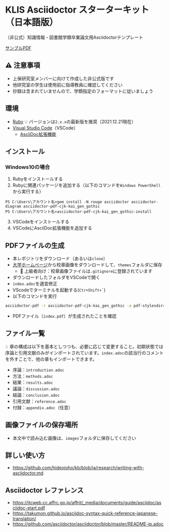 # KLIS Asciidoctor スターターキット（日本語版）

（非公式）知識情報・図書館学類卒業論文用Asciidoctorテンプレート

[サンプルPDF](index.pdf)

## :warning: 注意事項
- 上保研究室メンバーに向けて作成した非公式版です
- 他研究室の学生は使用前に指導教員に確認してください
- 抄録は含まれていませんので、学類指定のフォーマットに従いましょう

## 環境

- [Ruby](https://rubyinstaller.org/) :bulb: バージョンは`2.x.x`の最新版を推奨（2021.12.21現在）
- [Visual Studio Code](https://azure.microsoft.com/ja-jp/products/visual-studio-code/)（VSCode）
    - [AsciiDoc拡張機能](https://marketplace.visualstudio.com/items?itemName=asciidoctor.asciidoctor-vscode)


## インストール

### Windows10の場合

1. Rubyをインストールする
2. Rubyに関連パッケージを追加する（以下のコマンドを`Windows PowerShell`から実行する）
```
PS C:\Users\アカウント名>gem install -N rouge asciidoctor asciidoctor-diagram asciidoctor-pdf-cjk-kai_gen_gothic 
PS C:\Users\アカウント名>asciidoctor-pdf-cjk-kai_gen_gothic-install
```
3. VSCodeをインストールする
4. VSCodeにAsciiDoc拡張機能を追加する

## PDFファイルの生成

- 本レポジトリをダウンロード（あるいは`clone`）
- [大学ホームページ](https://www.tsukuba.ac.jp/about/outline-logomark/)から校章画像をダウンロードして、`themes`フォルダに保存
    - :muscle: 上級者向け：校章画像ファイルは`.gitignore`に登録されています
- ダウンロードしたフォルダをVSCodeで開く
- `index.adoc`を適宜修正
- VScodeでターミナルを起動する(`` Ctr+Shift+` ``)
- 以下のコマンドを実行
```bash
asciidoctor-pdf -r asciidoctor-pdf-cjk-kai_gen_gothic -a pdf-stylesdir=themes -a pdf-style=custom-theme.yml index.adoc
```
- PDFファイル（`index.pdf`）が生成されたことを確認

## ファイル一覧

:bulb: 章の構成は以下を基本としつつも、必要に応じて変更すること。初期状態では序論と引用文献のみがインポートされています。`index.adoc`の該当行のコメントを外すことで、他の章もインポートできます。

- 序論：`introduction.adoc`
- 方法：`methods.adoc`
- 結果：`results.adoc`
- 議論：`discussion.adoc`
- 結論：`conclusion.adoc`
- 引用文献：`reference.adoc`
- 付録：`appendix.adoc`（任意）

## 画像ファイルの保存場所

- 本文中で読み込む画像は、`images`フォルダに保存してください

## 詳しい使い方

- https://github.com/hideojoho/kb/blob/ja/research/writing-with-asciidoctor.md

## Asciidoctor レファレンス

- https://itcweb.cc.affrc.go.jp/affrit/_media/documents/guide/asciidoc/asciidoc-start.pdf
- https://takumon.github.io/asciidoc-syntax-quick-reference-japanese-translation/
- https://github.com/asciidoctor/asciidoctor/blob/master/README-jp.adoc
